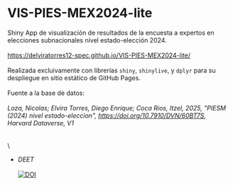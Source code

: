 # VIS-PIES-MEX2024-lite

Shiny App de visualización de resultados de la encuesta a expertos en elecciones subnacionales nivel estado-elección 2024.\
\
https://delviratorres12-spec.github.io/VIS-PIES-MEX2024-lite/ \
\
Realizada excluivamente con librerías `shiny`, `shinylive`, y `dplyr` para su despliegue en sitio estático de GitHub Pages.\
\
Fuente a la base de datos:\
\
*Loza, Nicolas; Elvira Torres, Diego Enrique; Coca Rios, Itzel, 2025, "PIESM (2024) nivel estado-eleccion", https://doi.org/10.7910/DVN/60BT7S, Harvard Dataverse, V1*\
\
\
\
- *DEET*\
\
[![DOI](https://zenodo.org/badge/1067623785.svg)](https://doi.org/10.5281/zenodo.17241011)

